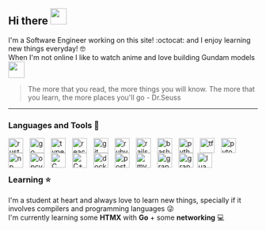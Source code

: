 ## Hi there <img src="https://github.com/tsusdere/tsusdere/assets/27039604/3fde5637-850c-4e47-9495-6b3faf621dce" width="33" height="33" />
I'm a Software Engineer working on this site! :octocat: and I enjoy learning new things everyday! 🤓\
When I'm not online I like to watch anime and love building Gundam models <img src="https://github.com/tsusdere/tsusdere/assets/27039604/85a8e3b3-b9ad-40d7-9fa1-62a9c84bfc3a" width="33" height="33"/>

> The more that you read, the more things you will know. The more that you learn, the more places you'll go
> \- Dr.Seuss

---

### Languages and Tools 🧰

<img align="left" alt="rust" width="30px" style="padding-right:10px;" src="https://cdn.jsdelivr.net/gh/devicons/devicon@latest/icons/rust/rust-original.svg"/>          
<img align="left" alt="go" width="30px" style="padding-right:10px;" src="https://cdn.jsdelivr.net/gh/devicons/devicon/icons/go/go-original.svg"/>
<img align="left" alt="typescript" width="30px" style="padding-right:10px;" src="https://cdn.jsdelivr.net/gh/devicons/devicon/icons/typescript/typescript-original.svg"/>
<img align="left" alt="react" width="30px" style="padding-right:10px;" src="https://cdn.jsdelivr.net/gh/devicons/devicon/icons/react/react-original.svg"/>
<img align="left" alt="git" width="30px" style="padding-right:10px;" src="https://cdn.jsdelivr.net/gh/devicons/devicon/icons/git/git-original.svg"/>
<img align="left" alt="ruby" width="30px" style="padding-right:10px;" src="https://cdn.jsdelivr.net/gh/devicons/devicon/icons/ruby/ruby-plain.svg"/>
<img align="left" alt="rails" width="30px" style="padding-right:10px;" src="https://cdn.jsdelivr.net/gh/devicons/devicon/icons/rails/rails-plain.svg"/>
<img align="left" alt="bash" width="30px" style="padding-right:10px;" src="https://cdn.jsdelivr.net/gh/devicons/devicon/icons/bash/bash-original.svg"/>
<img align="left" alt="python" width="30px" style="padding-right:10px;" src="https://cdn.jsdelivr.net/gh/devicons/devicon/icons/python/python-original.svg"/>
<img align="left" alt="tf" width="30px" style="padding-right:10px;" src="https://cdn.jsdelivr.net/gh/devicons/devicon/icons/tensorflow/tensorflow-original.svg"/>
<img align="left" alt="pytorch" width="30px" style="padding-right:10px;" src="https://cdn.jsdelivr.net/gh/devicons/devicon/icons/pytorch/pytorch-original.svg"/>
<img align="left" alt="np" width="30px" style="padding-right:10px;" src="https://cdn.jsdelivr.net/gh/devicons/devicon/icons/numpy/numpy-original.svg"/>
<img align="left" alt="opcv" width="30px" style="padding-right:10px;" src="https://cdn.jsdelivr.net/gh/devicons/devicon/icons/opencv/opencv-original.svg"/>
<img align="left" alt="C" width="30px" style="padding-right:10px;" src="https://cdn.jsdelivr.net/gh/devicons/devicon/icons/c/c-original.svg"/>
<img align="left" alt="C++" width="30px" style="padding-right:10px;" src="https://cdn.jsdelivr.net/gh/devicons/devicon/icons/cplusplus/cplusplus-original.svg"/>
<img align="left" alt="docker" width="30px" style="padding-right:10px;" src="https://cdn.jsdelivr.net/gh/devicons/devicon/icons/docker/docker-original.svg"/>
<img align="left" alt="postgre" width="30px" style="padding-right:10px;" src="https://cdn.jsdelivr.net/gh/devicons/devicon/icons/postgresql/postgresql-original.svg"/>
<img align="left" alt="mysql" width="30px" style="padding-right:10px;" src="https://cdn.jsdelivr.net/gh/devicons/devicon/icons/mysql/mysql-original.svg"/>
<img align="left" alt="graphql" width="30px" style="padding-right:10px;" src="https://cdn.jsdelivr.net/gh/devicons/devicon/icons/graphql/graphql-plain.svg"/>
<img align="left" alt="graphql" width="30px" style="padding-right:5px;" src="https://cdn.jsdelivr.net/gh/devicons/devicon/icons/mongodb/mongodb-original.svg"/>
<img align="left" alt="lua" width="30px" style="padding-right:5px;" src="https://cdn.jsdelivr.net/gh/devicons/devicon/icons/lua/lua-original.svg"/>
<br><br>

#

### Learning ⭐
I'm a student at heart and always love to learn new things, specially if it involves compilers and programming languages 😜 \
I'm currently learning some **HTMX** with **Go** + some **networking** 💻
